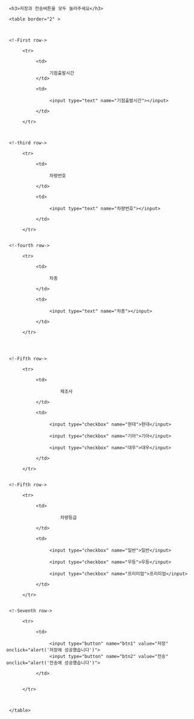 <!DOCTYPE html>

<html>



<head>

<meta charset="ISO-8859-1">

<title>고속/시외버스 차량정보</title>

<style></style>



</head>


<div module="layout_logincheck">
    <!--
        $url = /member/login.html
    -->
<body>

     <h3>저장과 전송버튼을 모두 눌러주세요</h3>

     <table border="2" >



     <!-First row->

          <tr>

               <td>

                    기점출발시간
               </td>

               <td>

                    <input type="text" name="기점출발시간"></input>

               </td>

          </tr>



     <!-third row->

          <tr>

               <td>

                    차량번호

               </td>

               <td>

                    <input type="text" name="차량번호"></input>

               </td>

          </tr>


     <!-fourth row->

          <tr>

               <td>

                    차종 

               </td>

               <td>

                    <input type="text" name="차종"></input>

               </td>

          </tr>




     <!-Fifth row->

          <tr>

               <td>

                        제조사

               </td>

               <td>

                    <input type="checkbox" name="현대">현대</input>

                    <input type="checkbox" name="기아">기아</input>

                    <input type="checkbox" name="대우">대우</input>

               </td>

          </tr>


     <!-Fifth row->

          <tr>

               <td>

                        차량등급

               </td>

               <td>

                    <input type="checkbox" name="일반">일반</input>

                    <input type="checkbox" name="우등">우등</input>

                    <input type="checkbox" name="프리미엄">프리미엄</input>

               </td>

          </tr>


     <!-Seventh row->

          <tr>

               <td>

                    <input type="button" name="btn1" value="저장" onclick="alert('저장에 성공했습니다')">
                    <input type="button" name="btn2" value="전송" onclick="alert('전송에 성공했습니다')">

               </td>


          </tr>



     </table>



</body>

</html>
